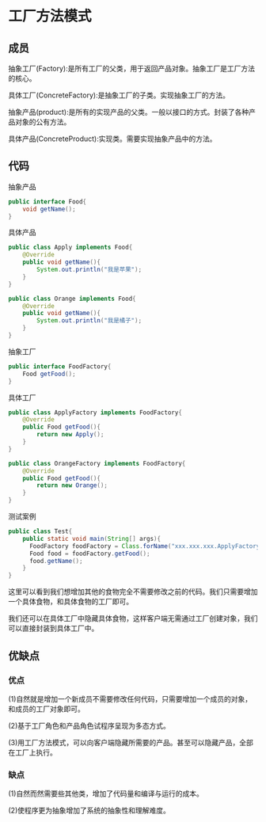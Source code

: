 # 工厂方法模式

## 成员

抽象工厂(Factory):是所有工厂的父类，用于返回产品对象。抽象工厂是工厂方法的核心。

具体工厂(ConcreteFactory):是抽象工厂的子类。实现抽象工厂的方法。

抽象产品(product):是所有的实现产品的父类。一般以接口的方式。封装了各种产品对象的公有方法。

具体产品(ConcreteProduct):实现类。需要实现抽象产品中的方法。

## 代码

抽象产品
```java
public interface Food{
    void getName();
}
```

具体产品
```java
public class Apply implements Food{
    @Override
    public void getName(){
        System.out.println("我是苹果");
    }
}

public class Orange implements Food{
    @Override
    public void getName(){
        System.out.println("我是橘子");
    }
}
```

抽象工厂
```java
public interface FoodFactory{
    Food getFood();
}
```

具体工厂
```java
public class ApplyFactory implements FoodFactory{
    @Override
    public Food getFood(){
        return new Apply();
    }
}

public class OrangeFactory implements FoodFactory{
    @Override
    public Food getFood(){
        return new Orange();
    }
}
```

测试案例
```java
public class Test{
    public static void main(String[] args){
      FoodFactory foodFactory = Class.forName("xxx.xxx.xxx.ApplyFactory");
      Food food = foodFactory.getFood();
      food.getName();
    }
}
```
这里可以看到我们想增加其他的食物完全不需要修改之前的代码。我们只需要增加一个具体食物，和具体食物的工厂即可。

我们还可以在具体工厂中隐藏具体食物，这样客户端无需通过工厂创建对象，我们可以直接封装到具体工厂中。

## 优缺点

### 优点

(1)自然就是增加一个新成员不需要修改任何代码，只需要增加一个成员的对象，和成员的工厂对象即可。

(2)基于工厂角色和产品角色试程序呈现为多态方式。

(3)用工厂方法模式，可以向客户端隐藏所需要的产品。甚至可以隐藏产品，全部在工厂上执行。

### 缺点

(1)自然而然需要些其他类，增加了代码量和编译与运行的成本。

(2)使程序更为抽象增加了系统的抽象性和理解难度。
